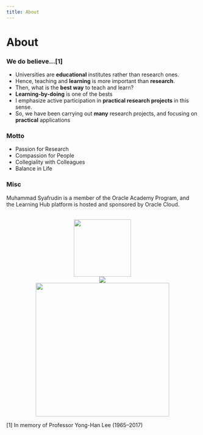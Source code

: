 ```yaml
---
title: About
---
```


# About

### We do believe...[1]

- Universities are **educational** institutes rather than research ones.
- Hence, teaching and **learning** is more important than **research**.
- Then, what is the **best way** to teach and learn?
- **Learning-by-doing** is one of the bests
- I emphasize active participation in **practical research projects** in this sense.
- So, we have been carrying out **many** research projects, and focusing on **practical** applications

### Motto
- Passion for Research
- Compassion for People
- Collegiality with Colleagues
- Balance in Life


### Misc
Muhammad Syafrudin is a member of the Oracle Academy Program, and the Learning Hub platform is hosted and sponsored by Oracle Cloud.

<center>
<br/>
<img src="/img/member-ebadge-2.png" width="150"/>
<br/>
<img src="/img/Oracle-Academy-cmyk.png"/>
<br/>
<img src="/img/sejong.jpg" width="350"/>
</center>

[1] In memory of Professor Yong-Han Lee (1965–2017)